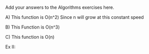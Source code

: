 Add your answers to the Algorithms exercises here.

A) This function is O(n^2) Since n will grow at this constant speed

B) This Function is O(n^3)

C) This function is O(n)


Ex II: